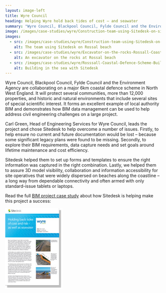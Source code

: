 ```yaml
---
layout: image-left
title: Wyre Council
heading: Helping Wyre hold back tides of cost – and seawater
summary: "Wyre Council, Blackpool Council, Fylde Council and the Environment Agency are collaborating on a major 6km coastal defence scheme in North West England. It will protect several communities, more than 12,000 properties, and historic and natural environments that include several sites of special scientific interest. It forms an excellent example of local authority BIM and demonstrates how BIM data management can be used to help address civil engineering challenges on a large project."
image: /images/case-studies/wyre/Construction-team-using-Sitedesk-on-site-Rossall-Beach-Rossall-Coastal-Defence-Scheme-e1436895197148.jpg
images:
  - src: /images/case-studies/wyre/Construction-team-using-Sitedesk-on-site-Rossall-Beach-Rossall-Coastal-Defence-Scheme-e1436895197148.jpg
    alt: The team using Sitedesk on Rossal beach
  - src: /images/case-studies/wyre/Excavator-on-the-rocks-Rossall-Coastal-Defence-Scheme-being-planned-with-Sitedesk-support-e1436895355936.jpg
    alt: An excavator on the rocks at Rossal beach
  - src: /images/case-studies/wyre/Rosssall-Coastal-Defence-Scheme-Building-in-the-Sea-with-the-support-of-Sitedesk-software-e1436895174459.jpg
    alt: Building in the sea with Sitedesk    
---
```


<p>Wyre Council, Blackpool Council, Fylde Council and the Environment Agency are collaborating on a major 6km coastal defence
    scheme in North West England. It will protect several communities, more than 12,000 properties, and historic and natural
    environments that include several sites of special scientific interest. It forms an excellent example of local authority
    BIM and demonstrates how BIM data management can be used to help address civil engineering challenges on a large project.</p>

<!--more-->

<p>Carl Green, Head of Engineering Services for Wyre Council, leads the project and chose Sitedesk to help overcome a number
    of issues. Firstly, to help ensure no current and future documentation would be lost – because some significant legacy
    plans were found to be missing. Secondly, to explore their BIM requirements, data capture needs and set goals around
    lifetime maintenance and cost efficiency.</p>

<p>Sitedesk helped them to set up forms and templates to ensure the right information was captured in the right combination.
    Lastly, we helped them to assure 3D model visibility, collaboration and information accessibility for site operatives
    that were widely dispersed on beaches along the coastline – a long way from dependable connectivity and often armed with
    only standard-issue tablets or laptops.</p>

<p>Read the full <a href='/static/pdf/Rossall-CaseStudy-updated-Jan2016.pdf'>BIM project case study</a> about how Sitedesk is helping make
    this project a success:</p>

<p>
    <a href='/static/pdf/Rossall-CaseStudy-updated-Jan2016.pdf'>
        <img src='/images/case-studies/wyre/RossallThumbnail.jpg' alt="Rossall" />
    </a>
</p>

